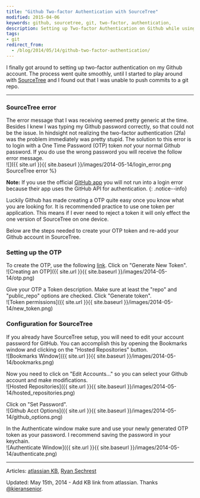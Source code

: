 ```yaml
---
title: "Github Two-factor Authentication with SourceTree"
modified: 2015-04-06
keywords: github, sourcetree, git, two-factor, authentication,
description: Setting up Two-factor Authentication on Github while using SourceTree.
tags: 
- git
redirect_from:
  - /blog/2014/05/14/github-two-factor-authentication/
---
```

I finally got around to setting up two-factor authentication on my Github account. The process went quite smoothly, until I started to play around with  [SourceTree](http://www.sourcetreeapp.com/) and I found out that I was unable to push commits to a git repo.

---

### SourceTree error
The error message that I was receiving seemed pretty generic at the time. Besides I knew I was typing my Github password correctly, so that could not be the issue. In hindsight not realizing the two-factor authentication (2fa) was the problem immediately was pretty stupid. The solution to this error is to login with a One Time Password (OTP)  token _not_ your normal Github password. If you do use the wrong password you will receive the follow error message.  
![]({{ site.url }}{{ site.baseurl }}/images/2014-05-14/login_error.png SourceTree error %}


**Note:** If you use the official <a href="https://mac.github.com">GitHub app</a> you will not run into a login error because their app uses the GitHub API for authentication.
{: .notice--info}

Luckily Github has made creating a OTP quite easy once you know what you are looking for. It is recommended practice to use one token per application. This means if I ever need to reject a token it will only effect the one version of SourceTree on one device.

Below are the steps needed to create your OTP token and re-add your Github account in SourceTree.

### Setting up the OTP
To create the OTP, use the following [link](https://github.com/settings/tokens). Click on "Generate New Token".  
![Creating an OTP]({{ site.url }}{{ site.baseurl }}/images/2014-05-14/otp.png)

Give your OTP a Token description. Make sure at least the "repo" and "public_repo" options are checked. Click "Generate token".  
![Token permissions]({{ site.url }}{{ site.baseurl }}/images/2014-05-14/new_token.png)

### Configuration for SourceTree
If you already have SourceTree setup, you will need to edit your account password for GitHub. You can accomplish this by opening the Bookmarks window and clicking on the "Hosted Repositories" button.  
![Bookmarks Window]({{ site.url }}{{ site.baseurl }}/images/2014-05-14/bookmarks.png)

Now you need to click on "Edit Accounts..." so you can select your Github account and make modifications.  
![Hosted Repositories]({{ site.url }}{{ site.baseurl }}/images/2014-05-14/hosted_repositories.png)

Click on "Set Password".  
![Github Acct Options]({{ site.url }}{{ site.baseurl }}/images/2014-05-14/github_options.png)

In the Authenticate window make sure and use your newly generated OTP token as your password. I recommend saving the password in your keychain.  
![Authenticate Window]({{ site.url }}{{ site.baseurl }}/images/2014-05-14/authenticate.png)

---

Articles: [atlassian KB](https://confluence.atlassian.com/display/SOURCETREEKB/Two-Factor+Authentication+%282FA%29+with+GitHub+in+SourceTree), 
[Ryan Sechrest](http://ryansechrest.com/2013/12/sourcetree-github-must-specify-two-factor-authentication-otp-code/)  

Updated: May 15th, 2014 - Add KB link from atlassian. Thanks [@kieransenior](https://twitter.com/kieransenior/statuses/466879257864847360).

